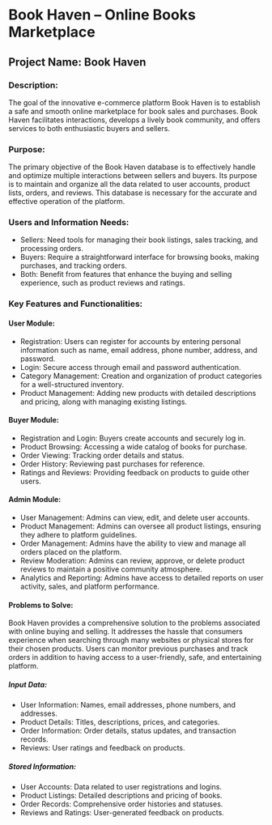 # Book Haven – Online Books Marketplace

## Project Name: Book Haven

### Description:
The goal of the innovative e-commerce platform Book Haven is to establish a safe and smooth online marketplace for book sales and purchases. Book Haven facilitates interactions, develops a lively book community, and offers services to both enthusiastic buyers and sellers.

### Purpose:
The primary objective of the Book Haven database is to effectively handle and optimize multiple interactions between sellers and buyers. Its purpose is to maintain and organize all the data related to user accounts, product lists, orders, and reviews. This database is necessary for the accurate and effective operation of the platform.

### Users and Information Needs:
* Sellers: Need tools for managing their book listings, sales tracking, and processing orders.
* Buyers: Require a straightforward interface for browsing books, making purchases, and tracking orders.
* Both: Benefit from features that enhance the buying and selling experience, such as product reviews and ratings.

### Key Features and Functionalities:
#### User Module:
* Registration: Users can register for accounts by entering personal information such as name, email address, phone number, address, and password.
* Login: Secure access through email and password authentication.
* Category Management: Creation and organization of product categories for a well-structured inventory.
* Product Management: Adding new products with detailed descriptions and pricing, along with managing existing listings.
#### Buyer Module:
* Registration and Login: Buyers create accounts and securely log in.
* Product Browsing: Accessing a wide catalog of books for purchase.
* Order Viewing: Tracking order details and status.
* Order History: Reviewing past purchases for reference.
* Ratings and Reviews: Providing feedback on products to guide other users.
#### Admin Module:
* User Management: Admins can view, edit, and delete user accounts.
* Product Management: Admins can oversee all product listings, ensuring they adhere to platform guidelines.
* Order Management: Admins have the ability to view and manage all orders placed on the platform.
* Review Moderation: Admins can review, approve, or delete product reviews to maintain a positive community atmosphere.
* Analytics and Reporting: Admins have access to detailed reports on user activity, sales, and platform performance.

#### Problems to Solve:
Book Haven provides a comprehensive solution to the problems associated with online buying and selling. It addresses the hassle that consumers experience when searching through many websites or physical stores for their chosen products. Users can monitor previous purchases and track orders in addition to having access to a user-friendly, safe, and entertaining platform.

##### Input Data:
* User Information: Names, email addresses, phone numbers, and addresses.
* Product Details: Titles, descriptions, prices, and categories.
* Order Information: Order details, status updates, and transaction records.
* Reviews: User ratings and feedback on products.
##### Stored Information:
* User Accounts: Data related to user registrations and logins.
* Product Listings: Detailed descriptions and pricing of books.
* Order Records: Comprehensive order histories and statuses.
* Reviews and Ratings: User-generated feedback on products.
